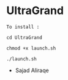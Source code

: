 # UltraGrand

`To install :`

````````
cd UltraGrand

chmod +x launch.sh

./launch.sh 
`````````

- Sajad Aliraqe
